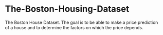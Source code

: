 # The-Boston-Housing-Dataset
The Boston House Dataset. The goal is to be able to make a price prediction of a house and to determine the factors on which the price depends.
